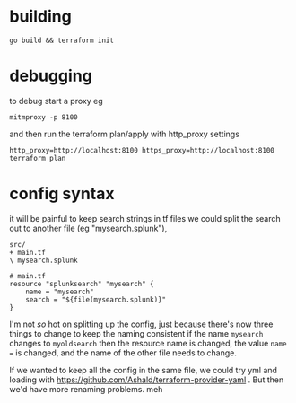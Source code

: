 # building

	go build && terraform init

# debugging

to debug start a proxy eg

	mitmproxy -p 8100

and then run the terraform plan/apply with http_proxy settings

	http_proxy=http://localhost:8100 https_proxy=http://localhost:8100 terraform plan


# config syntax

it will be painful to keep search strings in tf files
we could split the search out to another file (eg "mysearch.splunk"),

	src/
	+ main.tf
	\ mysearch.splunk

	# main.tf
	resource "splunksearch" "mysearch" {
		name = "mysearch"
		search = "${file(mysearch.splunk)}"
	}

I'm not _so_ hot on splitting up the config, just because there's now three
things to change to keep the naming consistent if the name `mysearch` changes
to `myoldsearch` then the resource name is changed, the value `name =` is changed,
and the name of the other file needs to change.

If we wanted to keep all the config in the same file, we could try yml and
loading with https://github.com/Ashald/terraform-provider-yaml .
But then we'd have more renaming problems. meh

